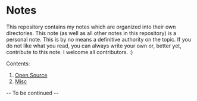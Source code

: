 # Notes

This repository contains my notes which are organized into their own directories. This note (as well as all other notes in this repository) is a personal note. This is by no means a definitive authority on the topic. If you do not like what you read, you can always write your own or, better yet, contribute to this note. I welcome all contributors. :)

Contents:
1. [Open Source](https://github.com/ayoayco/notes/tree/master/open-source)
2. [Misc](https://github.com/ayoayco/notes/tree/master/misc)

-- To be continued --
